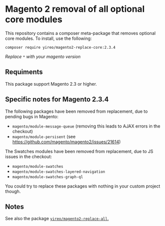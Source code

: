 # Magento 2 removal of all optional core modules
This repository contains a composer meta-package that removes optional core modules. To install, use the following:

    composer require yireo/magento2-replace-core:2.3.4

_Replace `*` with your magento version_

## Requiments

This package support Magento 2.3 or higher.

## Specific notes for Magento 2.3.4
The following packages have been removed from replacement, due to pending bugs in Magento:

- `magento/module-message-queue` (removing this leads to AJAX errors in the checkout)
- `magento/module-persisent` (see https://github.com/magento/magento2/issues/21614)

The Swatches modules have been removed from replacement, due to JS issues in the checkout:

- `magento/module-swatches`
- `magento/module-swatches-layered-navigation`
- `magento/module-swatches-graph-ql`

You could try to replace these packages with nothing in your custom project though.

## Notes

See also the package [`yireo/magento2-replace-all`.](https://github.com/yireo/magento2-replace-all)
